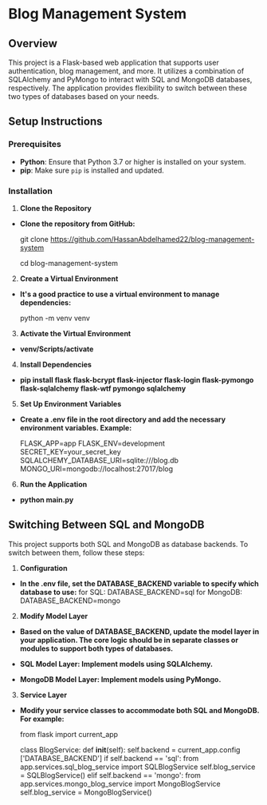 # Blog Management System

## Overview

This project is a Flask-based web application that supports user authentication, blog management, and more. It utilizes a combination of SQLAlchemy and PyMongo to interact with SQL and MongoDB databases, respectively. The application provides flexibility to switch between these two types of databases based on your needs.

## Setup Instructions

### Prerequisites

- **Python**: Ensure that Python 3.7 or higher is installed on your system.
- **pip**: Make sure `pip` is installed and updated.

### Installation

1. **Clone the Repository**

  - **Clone the repository from GitHub:**

    git clone https://github.com/HassanAbdelhamed22/blog-management-system

    cd blog-management-system

2. **Create a Virtual Environment**

  - **It's a good practice to use a virtual environment to manage dependencies:**

    python -m venv venv

3. **Activate the Virtual Environment**

  - **venv/Scripts/activate**

4. **Install Dependencies**

  - **pip install flask flask-bcrypt flask-injector flask-login flask-pymongo flask-sqlalchemy flask-wtf pymongo sqlalchemy**

5. **Set Up Environment Variables**

  - **Create a .env file in the root directory and add the necessary environment variables. Example:**

    FLASK_APP=app
    FLASK_ENV=development
    SECRET_KEY=your_secret_key
    SQLALCHEMY_DATABASE_URI=sqlite:///blog.db
    MONGO_URI=mongodb://localhost:27017/blog

6. **Run the Application**

  - **python main.py**

## Switching Between SQL and MongoDB
This project supports both SQL and MongoDB as database backends. To switch between them, follow these steps:

1. **Configuration**

  - **In the .env file, set the DATABASE_BACKEND variable to specify which database to use:**
    for SQL: DATABASE_BACKEND=sql
    for MongoDB: DATABASE_BACKEND=mongo

2. **Modify Model Layer**

  - **Based on the value of DATABASE_BACKEND, update the model layer in your application. The core logic should be in separate classes or modules to support both types of databases.**
  
  - **SQL Model Layer: Implement models using SQLAlchemy.**
  - **MongoDB Model Layer: Implement models using PyMongo.**

3. **Service Layer**  

  - **Modify your service classes to accommodate both SQL and MongoDB. For example:**

    from flask import current_app

    class BlogService:
        def __init__(self):
            self.backend = current_app.config    ['DATABASE_BACKEND']
            if self.backend == 'sql':
                from app.services.sql_blog_service import     SQLBlogService
                self.blog_service = SQLBlogService()
            elif self.backend == 'mongo':
                from app.services.mongo_blog_service import     MongoBlogService
                self.blog_service = MongoBlogService()


